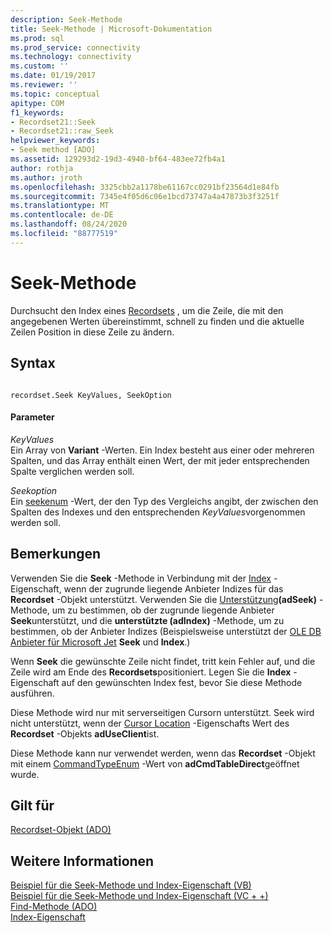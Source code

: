 ```yaml
---
description: Seek-Methode
title: Seek-Methode | Microsoft-Dokumentation
ms.prod: sql
ms.prod_service: connectivity
ms.technology: connectivity
ms.custom: ''
ms.date: 01/19/2017
ms.reviewer: ''
ms.topic: conceptual
apitype: COM
f1_keywords:
- Recordset21::Seek
- Recordset21::raw_Seek
helpviewer_keywords:
- Seek method [ADO]
ms.assetid: 129293d2-19d3-4940-bf64-483ee72fb4a1
author: rothja
ms.author: jroth
ms.openlocfilehash: 3325cbb2a1178be61167cc0291bf23564d1e84fb
ms.sourcegitcommit: 7345e4f05d6c06e1bcd73747a4a47873b3f3251f
ms.translationtype: MT
ms.contentlocale: de-DE
ms.lasthandoff: 08/24/2020
ms.locfileid: "88777519"
---
```

# <a name="seek-method"></a>Seek-Methode
Durchsucht den Index eines [Recordsets](./recordset-object-ado.md) , um die Zeile, die mit den angegebenen Werten übereinstimmt, schnell zu finden und die aktuelle Zeilen Position in diese Zeile zu ändern.  
  
## <a name="syntax"></a>Syntax  
  
```  
  
recordset.Seek KeyValues, SeekOption  
```  
  
#### <a name="parameters"></a>Parameter  
 *KeyValues*  
 Ein Array von **Variant** -Werten. Ein Index besteht aus einer oder mehreren Spalten, und das Array enthält einen Wert, der mit jeder entsprechenden Spalte verglichen werden soll.  
  
 *Seekoption*  
 Ein [seekenum](./seekenum.md) -Wert, der den Typ des Vergleichs angibt, der zwischen den Spalten des Indexes und den entsprechenden *KeyValues*vorgenommen werden soll.  
  
## <a name="remarks"></a>Bemerkungen  
 Verwenden Sie die **Seek** -Methode in Verbindung mit der [Index](./index-property.md) -Eigenschaft, wenn der zugrunde liegende Anbieter Indizes für das **Recordset** -Objekt unterstützt. Verwenden Sie die [Unterstützung](./supports-method.md)**(adSeek)** -Methode, um zu bestimmen, ob der zugrunde liegende Anbieter **Seek**unterstützt, und die **unterstützte (adIndex)** -Methode, um zu bestimmen, ob der Anbieter Indizes (Beispielsweise unterstützt der [OLE DB Anbieter für Microsoft Jet](../../guide/appendixes/microsoft-ole-db-provider-for-microsoft-jet.md) **Seek** und **Index**.)  
  
 Wenn **Seek** die gewünschte Zeile nicht findet, tritt kein Fehler auf, und die Zeile wird am Ende des **Recordsets**positioniert. Legen Sie die **Index** -Eigenschaft auf den gewünschten Index fest, bevor Sie diese Methode ausführen.  
  
 Diese Methode wird nur mit serverseitigen Cursorn unterstützt. Seek wird nicht unterstützt, wenn der [Cursor Location](./cursorlocation-property-ado.md) -Eigenschafts Wert des **Recordset** -Objekts **adUseClient**ist.  
  
 Diese Methode kann nur verwendet werden, wenn das **Recordset** -Objekt mit einem [CommandTypeEnum](./commandtypeenum.md) -Wert von **adCmdTableDirect**geöffnet wurde.  
  
## <a name="applies-to"></a>Gilt für  
 [Recordset-Objekt (ADO)](./recordset-object-ado.md)  
  
## <a name="see-also"></a>Weitere Informationen  
 [Beispiel für die Seek-Methode und Index-Eigenschaft (VB)](./seek-method-and-index-property-example-vb.md)   
 [Beispiel für die Seek-Methode und Index-Eigenschaft (VC + +)](./seek-method-and-index-property-example-vc.md)   
 [Find-Methode (ADO)](./find-method-ado.md)   
 [Index-Eigenschaft](./index-property.md)